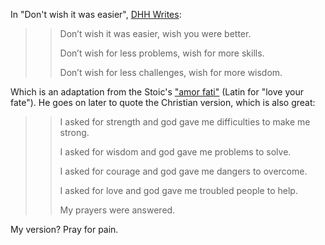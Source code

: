 In "Don't wish it was easier", [DHH Writes](https://world.hey.com/dhh/don-t-wish-it-was-easier-9018b6d7):

> > Don’t wish it was easier, wish you were better.
> > 
> > Don’t wish for less problems, wish for more skills.
> > 
> > Don’t wish for less challenges, wish for more wisdom.

Which is an adaptation from the Stoic's ["amor fati"](https://en.wikipedia.org/wiki/Amor_fati) (Latin for "love your fate"). He goes on later to quote the Christian version, which is also great:

> > I asked for strength and god gave me difficulties to make me strong.
> > 
> > I asked for wisdom and god gave me problems to solve.
> > 
> > I asked for courage and god gave me dangers to overcome.
> > 
> > I asked for love and god gave me troubled people to help.
> > 
> > My prayers were answered.

My version? Pray for pain.
